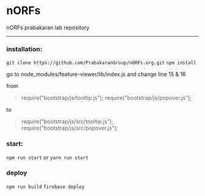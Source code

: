 # nORFs
nORFs prabakaran lab repository

---

### installation:

```git clone https://github.com/PrabakaranGroup/nORFs.org.git```
```npm install```

go to node_modules/feature-viewer/lib/index.js and change line 15 & 16

from
> require("bootstrap/js/tooltip.js");
> require("bootstrap/js/popover.js");

to
> require("bootstrap/js/src/tooltip.js");
> require("bootstrap/js/src/popover.js");

### start:

```npm run start``` or ```yarn run start```


### deploy

```npm run build```
```firebase deploy```

